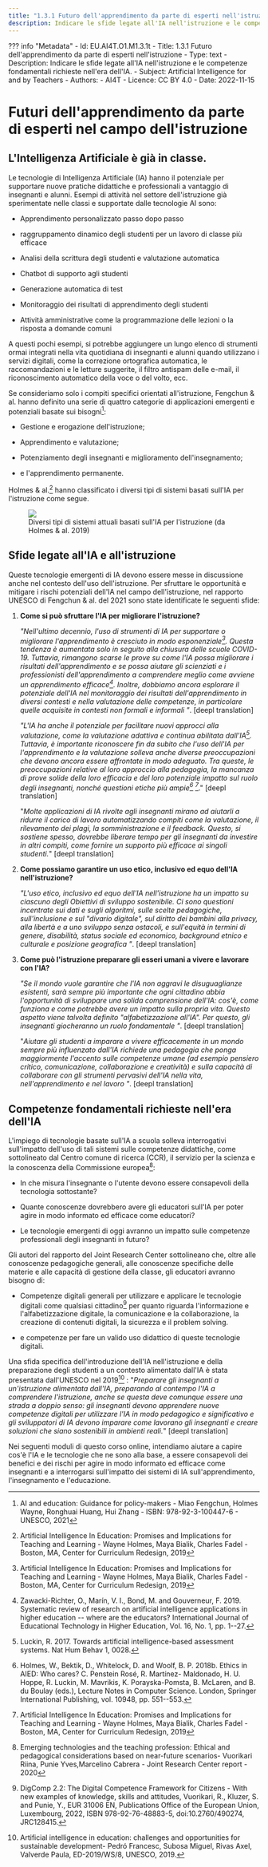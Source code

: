 ```yaml
---
title: "1.3.1 Futuro dell'apprendimento da parte di esperti nell'istruzione"
description: Indicare le sfide legate all'IA nell'istruzione e le competenze fondamentali richieste nell'era dell'IA.
---
```

??? info "Metadata"
    - Id: EU.AI4T.O1.M1.3.1t
    - Title: 1.3.1 Futuro dell'apprendimento da parte di esperti nell'istruzione
    - Type: text
    - Description: Indicare le sfide legate all'IA nell'istruzione e le competenze fondamentali richieste nell'era dell'IA.
    - Subject: Artificial Intelligence for and by Teachers
    - Authors:
        - AI4T 
    - Licence: CC BY 4.0
    - Date: 2022-11-15

# Futuri dell'apprendimento da parte di esperti nel campo dell'istruzione
## L'Intelligenza Artificiale è già in classe.

Le tecnologie di Intelligenza Artificiale (IA) hanno il potenziale per supportare nuove pratiche didattiche e professionali a vantaggio di insegnanti e alunni. Esempi di attività nel settore dell'istruzione già sperimentate nelle classi e supportate dalle tecnologie AI sono:

- Apprendimento personalizzato passo dopo passo

- raggruppamento dinamico degli studenti per un lavoro di classe più efficace

- Analisi della scrittura degli studenti e valutazione automatica

- Chatbot di supporto agli studenti

- Generazione automatica di test

- Monitoraggio dei risultati di apprendimento degli studenti

- Attività amministrative come la programmazione delle lezioni o la risposta a domande comuni

A questi pochi esempi, si potrebbe aggiungere un lungo elenco di strumenti ormai integrati nella vita quotidiana di insegnanti e alunni quando utilizzano i servizi digitali, come la correzione ortografica automatica, le raccomandazioni e le letture suggerite, il filtro antispam delle e-mail, il riconoscimento automatico della voce o del volto, ecc.

Se consideriamo solo i compiti specifici orientati all'istruzione, Fengchun &amp; al. hanno definito una serie di quattro categorie di applicazioni emergenti e potenziali basate sui bisogni[^1]:

- Gestione e erogazione dell'istruzione;

- Apprendimento e valutazione;

- Potenziamento degli insegnanti e miglioramento dell'insegnamento;

- e l'apprendimento permanente.

Holmes &amp; al.[^2] hanno classificato i diversi tipi di sistemi basati sull'IA per l'istruzione come segue.

<figure>
	 <img src="Images/AIED-Holmes-systems.png" />
	 <figcaption> Diversi tipi di sistemi attuali basati sull'IA per l'istruzione (da Holmes &amp; al. 2019) </figcaption>
</figure>

## Sfide legate all'IA e all'istruzione

Queste tecnologie emergenti di IA devono essere messe in discussione anche nel contesto dell'uso dell'istruzione. Per sfruttare le opportunità e mitigare i rischi potenziali dell'IA nel campo dell'istruzione, nel rapporto UNESCO di Fengchun &amp; al. del 2021 sono state identificate le seguenti sfide:

1.  **Come si può sfruttare l'IA per migliorare l'istruzione?**

    *"Nell'ultimo decennio, l'uso di strumenti di IA per supportare o migliorare l'apprendimento è cresciuto in modo esponenziale[^3]. Questa tendenza è aumentata solo in seguito alla chiusura delle scuole COVID-19. Tuttavia, rimangono scarse le prove su come l'IA possa migliorare i risultati dell'apprendimento e se possa aiutare gli scienziati e i professionisti dell'apprendimento a comprendere meglio come avviene un apprendimento efficace[^4]. Inoltre, dobbiamo ancora esplorare il potenziale dell'IA nel monitoraggio dei risultati dell'apprendimento in diversi contesti e nella valutazione delle competenze, in particolare quelle acquisite in contesti non formali e informali "*. [deepl translation]

    *"L'IA ha anche il potenziale per facilitare nuovi approcci alla valutazione, come la valutazione adattiva e continua abilitata dall'IA[^5]. Tuttavia, è importante riconoscere fin da subito che l'uso dell'IA per l'apprendimento e la valutazione solleva anche diverse preoccupazioni che devono ancora essere affrontate in modo adeguato. Tra queste, le preoccupazioni relative al loro approccio alla pedagogia, la mancanza di prove solide della loro efficacia e del loro potenziale impatto sul ruolo degli insegnanti, nonché questioni etiche più ampie[^6] [^7]*." [deepl translation]

    "*Molte applicazioni di IA rivolte agli insegnanti mirano ad aiutarli a ridurre il carico di lavoro automatizzando compiti come la valutazione, il rilevamento dei plagi, la somministrazione e il feedback. Questo, si sostiene spesso, dovrebbe liberare tempo per gli insegnanti da investire in altri compiti, come fornire un supporto più efficace ai singoli studenti.*" [deepl translation]

2.  **Come possiamo garantire un uso etico, inclusivo ed equo dell'IA nell'istruzione?**

    *"L'uso etico, inclusivo ed equo dell'IA nell'istruzione ha un impatto su ciascuno degli Obiettivi di sviluppo sostenibile. Ci sono questioni incentrate sui dati e sugli algoritmi, sulle scelte pedagogiche, sull'inclusione e sul "divario digitale", sul diritto dei bambini alla privacy, alla libertà e a uno sviluppo senza ostacoli, e sull'equità in termini di genere, disabilità, status sociale ed economico, background etnico e culturale e posizione geografica "*. [deepl translation]

3.  **Come può l'istruzione preparare gli esseri umani a vivere e lavorare con l'IA?**

    *"Se il mondo vuole garantire che l'IA non aggravi le disuguaglianze esistenti, sarà sempre più importante che ogni cittadino abbia l'opportunità di sviluppare una solida comprensione dell'IA: cos'è, come funziona e come potrebbe avere un impatto sulla propria vita. Questo aspetto viene talvolta definito "alfabetizzazione all'IA". Per questo, gli insegnanti giocheranno un ruolo fondamentale "*. [deepl translation]

    "*Aiutare gli studenti a imparare a vivere efficacemente in un mondo sempre più influenzato dall'IA richiede una pedagogia che ponga maggiormente l'accento sulle competenze umane (ad esempio pensiero critico, comunicazione, collaborazione e creatività) e sulla capacità di collaborare con gli strumenti pervasivi dell'IA nella vita, nell'apprendimento e nel lavoro "*. [deepl translation]

## Competenze fondamentali richieste nell'era dell'IA

L'impiego di tecnologie basate sull'IA a scuola solleva interrogativi sull'impatto dell'uso di tali sistemi sulle competenze didattiche, come sottolineato dal Centro comune di ricerca (CCR), il servizio per la scienza e la conoscenza della Commissione europea[^8]:

- In che misura l'insegnante o l'utente devono essere consapevoli della tecnologia sottostante?

- Quante conoscenze dovrebbero avere gli educatori sull'IA per poter agire in modo informato ed efficace come educatori?

- Le tecnologie emergenti di oggi avranno un impatto sulle competenze professionali degli insegnanti in futuro?

Gli autori del rapporto del Joint Research Center sottolineano che, oltre alle conoscenze pedagogiche generali, alle conoscenze specifiche delle materie e alle capacità di gestione della classe, gli educatori avranno bisogno di:

- Competenze digitali generali per utilizzare e applicare le tecnologie digitali come qualsiasi cittadino[^9] per quanto riguarda l'informazione e l'alfabetizzazione digitale, la comunicazione e la collaborazione, la creazione di contenuti digitali, la sicurezza e il problem solving.

- e competenze per fare un valido uso didattico di queste tecnologie digitali.

Una sfida specifica dell'introduzione dell'IA nell'istruzione e della preparazione degli studenti a un contesto alimentato dall'IA è stata presentata dall'UNESCO nel 2019[^10] :
"*Preparare gli insegnanti a un'istruzione alimentata dall'IA, preparando al contempo l'IA a comprendere l'istruzione, anche se questa deve comunque essere una strada a doppio senso: gli insegnanti devono apprendere nuove competenze digitali per utilizzare l'IA in modo pedagogico e significativo e gli sviluppatori di IA devono imparare come lavorano gli insegnanti e creare soluzioni che siano sostenibili in ambienti reali.*" [deepl translation]

Nei seguenti moduli di questo corso online, intendiamo aiutare a capire cos'è l'IA e le tecnologie che ne sono alla base, a essere consapevoli dei benefici e dei rischi per agire in modo informato ed efficace come insegnanti e a interrogarsi sull'impatto dei sistemi di IA sull'apprendimento, l'insegnamento e l'educazione.

[^1]: AI and education: Guidance for policy-makers - Miao Fengchun, Holmes Wayne, Ronghuai Huang, Hui Zhang - ISBN: 978-92-3-100447-6 - UNESCO, 2021

[^2]: Artificial Intelligence In Education: Promises and Implications for Teaching and Learning - Wayne Holmes, Maya Bialik, Charles Fadel - Boston, MA, Center for Curriculum Redesign, 2019

[^3]: Artificial Intelligence In Education: Promises and Implications for Teaching and Learning - Wayne Holmes, Maya Bialik, Charles Fadel - Boston, MA, Center for Curriculum Redesign, 2019

[^4]: Zawacki-Richter, O., Marín, V. I., Bond, M. and Gouverneur, F. 2019. Systematic review of research on artificial intelligence applications in higher education -- where are the educators? International Journal of Educational Technology in Higher Education, Vol. 16, No. 1, pp. 1--27.

[^5]: Luckin, R. 2017. Towards artificial intelligence-based assessment systems. Nat Hum Behav 1, 0028.

[^6]: Holmes, W., Bektik, D., Whitelock, D. and Woolf, B. P. 2018b. Ethics in AIED: Who cares? C. Penstein Rosé, R. Martínez- Maldonado, H. U. Hoppe, R. Luckin, M. Mavrikis, K. Porayska-Pomsta, B. McLaren, and B. du Boulay (eds.), Lecture Notes in Computer Science. London, Springer International Publishing, vol. 10948, pp. 551--553.

[^7]: Artificial Intelligence In Education: Promises and Implications for Teaching and Learning - Wayne Holmes, Maya Bialik, Charles Fadel - Boston, MA, Center for Curriculum Redesign, 2019

[^8]: Emerging technologies and the teaching profession: Ethical and pedagogical considerations based on near-future scenarios- Vuorikari Riina, Punie Yves,Marcelino Cabrera - Joint Research Center report - 2020

[^9]: DigComp 2.2: The Digital Competence Framework for Citizens - With new examples of knowledge, skills and attitudes, Vuorikari, R., Kluzer, S. and Punie, Y., EUR 31006 EN, Publications Office of the European Union, Luxembourg, 2022, ISBN 978-92-76-48883-5, doi:10.2760/490274, JRC128415.

[^10]: Artificial intelligence in education: challenges and opportunities for sustainable development- Pedró Francesc, Subosa Miguel, Rivas Axel, Valverde Paula, ED-2019/WS/8, UNESCO, 2019.

